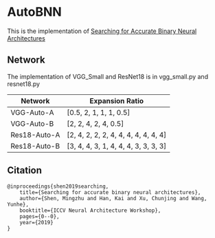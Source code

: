 # AutoBNN

This is the implementation of [Searching for Accurate Binary Neural Architectures](http://openaccess.thecvf.com/content_ICCVW_2019/papers/NeurArch/Shen_Searching_for_Accurate_Binary_Neural_Architectures_ICCVW_2019_paper.pdf)

## Network 

The implementation of VGG_Small and ResNet18 is in vgg_small.py and resnet18.py

|  Network   | Expansion Ratio |
|  ----  | ----  |
| VGG-Auto-A | [0.5, 2, 1, 1, 1, 0.5]
| VGG-Auto-B  | [2, 2, 4, 2, 4, 0.5] |
| Res18-Auto-A | [2, 4, 2, 2, 2, 4, 4, 4, 4, 4, 4, 4] |
| Res18-Auto-B | [3, 4, 4, 3, 1, 4, 4, 4, 3, 3, 3, 3] |


## Citation

    @inproceedings{shen2019searching, 
        title={Searching for accurate binary neural architectures},
        author={Shen, Mingzhu and Han, Kai and Xu, Chunjing and Wang, Yunhe},
        booktitle={ICCV Neural Architecture Workshop},
        pages={0--0},
        year={2019}
    }
